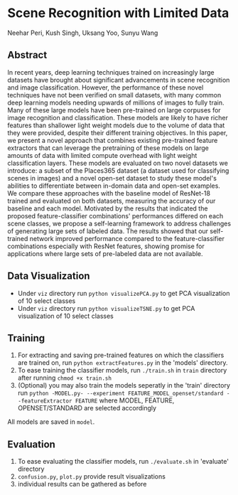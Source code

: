 # Scene Recognition with Limited Data

Neehar Peri, Kush Singh, Uksang Yoo, Sunyu Wang

## Abstract 
In recent years, deep learning techniques trained on increasingly large datasets have brought about significant advancements in scene recognition and image classification. However, the performance of these novel techniques have not been verified on small datasets, with many common deep learning models needing upwards of millions of images to fully train. Many of these large models have been pre-trained on large corpuses for image recognition and classification. These models are likely to have richer features than shallower light weight models due to the volume of data that they were provided, despite their different training objectives. In this paper, we present a novel approach that combines existing pre-trained feature extractors that can leverage the pretraining of these models on large amounts of data with limited compute overhead with light weight classification layers. These models are evaluated on two novel datasets we introduce: a subset of the Places365 dataset (a dataset used for classifying scenes in images) and a novel open-set dataset to study these model's abilities to differentiate between in-domain data and open-set examples. We compare these approaches with the baseline model of ResNet-18 trained and evaluated on both datasets, measuring the accuracy of our baseline and each model. Motivated by the results that indicated the proposed feature-classifier combinations' performances differed on each scene classes, we propose a self-learning framework to address challenges of generating large sets of labeled data. The results showed that our self-trained network improved performance compared to the feature-classifier combinations especially with ResNet features, showing promise for applications where large sets of pre-labeled data are not available.



## Data Visualization
* Under `viz` directory run `python visualizePCA.py` to get PCA visualization of 10 select classes 
* Under `viz` directory run `python visualizeTSNE.py` to get PCA visualization of 10 select classes 

## Training
1. For extracting and saving pre-trained features on which the classifiers are trained on, run `python extractFeatures.py` in the 'models' directory.  
2. To ease training the classifier models, run `./train.sh` in `train` directory after running `chmod +x train.sh`
3. (Optional) you may also train the models seperatly in the 'train' directory run `python -MODEL.py- --experiment FEATURE_MODEL_openset/standard --featureExtractor FEATURE` where MODEL, FEATURE, OPENSET/STANDARD are selected accordingly

All models are saved in `model`.

## Evaluation
1. To ease evaluating the classifier models, run `./evaluate.sh` in 'evaluate' directory
2. `confusion.py`, `plot.py` provide result visualizations
3. individual results can be gathered as before
